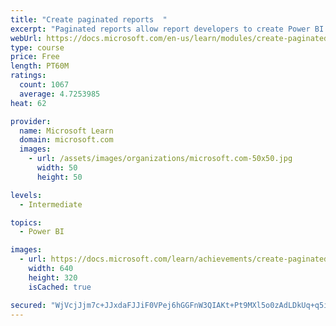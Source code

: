 ```yaml
---
title: "Create paginated reports  "
excerpt: "Paginated reports allow report developers to create Power BI artifacts that have tightly controlled rendering requirements. Paginated reports are ideal for creating sales invoices, receipts, purchase orders, and tabular data. This module will teach you how to create reports, add parameters, and work with tables and charts in paginated reports."
webUrl: https://docs.microsoft.com/en-us/learn/modules/create-paginated-reports-power-bi/
type: course
price: Free
length: PT60M
ratings:
  count: 1067
  average: 4.7253985
heat: 62

provider:
  name: Microsoft Learn
  domain: microsoft.com
  images:
    - url: /assets/images/organizations/microsoft.com-50x50.jpg
      width: 50
      height: 50

levels:
  - Intermediate

topics:
  - Power BI

images:
  - url: https://docs.microsoft.com/learn/achievements/create-paginated-reports-power-bi-social.png
    width: 640
    height: 320
    isCached: true

secured: "WjVcjJjm7c+JJxdaFJJiF0VPej6hGGFnW3QIAKt+Pt9MXl5o0zAdLDkUq+q5i3DpOMz+mPuCogF5KVs9tW8gLqvNncscQ2WzfPldi+RCVDAeDyW9HJkJujxzZIgiGmHuVrCQPDLWog1Rj6kUYonyE2bTNIy4XwGtT8ohZ+C5U43hXRJA+TdnPkvY+xRg8ZadGR5KR8lNrU+RFGvosJ7zoRL96pi70MVxgdL0MjPigm+e/lFJhv2JBP8KCSBQQ59tXcPOziawRKR+curw9w4uJHQqG5EhaxBVz3FiSEUjisJNhuLou+ncLdbpYOzESFOCKiIxKLJ/DS52Bp8fMPRMb3bMi7RXPirjE7YDLyHwjSiXWoMaD4o12ORC4LAQYvz+3qsQblVlHE24EdBEUFNFXB/pQGohSOtxULLZBqUGvGI=;SXaTm3sz4pbMeaRo4IOPnQ=="
---
```


